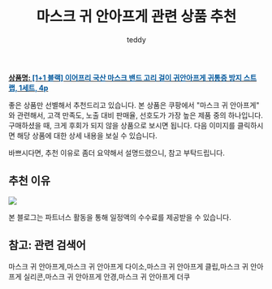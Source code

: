 ﻿---
layout: post
title:  "마스크 귀 안아프게 관련 상품 추천"
author: teddy
categories: [ 생활/건강 ]
tags: [마스크 귀 안아프게,마스크 귀 안아프게 다이소,마스크 귀 안아프게 클립,마스크 귀 안아프게 실리콘,마스크 귀 안아프게 안경,마스크 귀 안아프게 더쿠]
image: https://static.coupangcdn.com/image/vendor_inventory/9f7a/02e19aa501f79908ec42c884c6763e867409144e8a97849832968397a907.jpg 
description: "쿠팡에서 마스크 귀 안아프게 관련 상품으로 가장 고객 선호도가 높은 제품 중 하나입니다."
---

<a href="https://link.coupang.com/re/AFFSDP?lptag=AF5385349&pageKey=1679893630&itemId=2861756807&vendorItemId=70851012489&traceid=V0-153-76b534caa5ce4d6b"><b>상품명: <font color='#01579B'>[1+1 블랙] 이어프리 국산 마스크 밴드 고리 걸이 귀안아프게 귀통증 방지 스트랩, 1세트, 4p</font></b></a>

좋은 상품만 선별해서 추천드리고 있습니다.
본 상품은 쿠팡에서 "마스크 귀 안아프게" 와 관련해서, 고객 만족도, 노출 대비 판매율, 선호도가 가장 높은 제품 중의 하나입니다.
구매하셨을 때, 크게 후회가 되지 않을 상품으로 보시면 됩니다. 
다음 이미지를 클릭하시면 해당 상품에 대한 상세 내용을 보실 수 있습니다.

바쁘시다면, 추천 이유로 좀더 요약해서 설명드렸으니, 참고 부탁드립니다.

## 추천 이유 

<a href="https://link.coupang.com/re/AFFSDP?lptag=AF5385349&pageKey=1679893630&itemId=2861756807&vendorItemId=70851012489&traceid=V0-153-76b534caa5ce4d6b"><img src="https://thumbnail9.coupangcdn.com/thumbnails/remote/q89/image/vendor_inventory/809f/ee3ae48ad9d89246ccc12389fe5ba197e6bbd01f135999ceecf5c8c9c0cf.jpg"></a> 

본 블로그는 파트너스 활동을 통해 일정액의 수수료를 제공받을 수 있습니다.

## 참고: 관련 검색어    
마스크 귀 안아프게,마스크 귀 안아프게 다이소,마스크 귀 안아프게 클립,마스크 귀 안아프게 실리콘,마스크 귀 안아프게 안경,마스크 귀 안아프게 더쿠